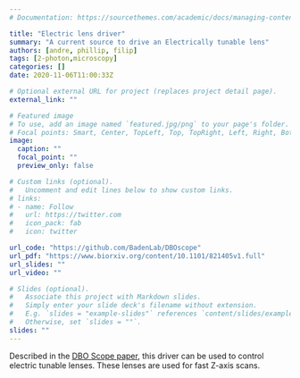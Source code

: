 ```yaml
---
# Documentation: https://sourcethemes.com/academic/docs/managing-content/

title: "Electric lens driver"
summary: "A current source to drive an Electrically tunable lens"
authors: [andre, phillip, filip]
tags: [2-photon,microscopy]
categories: []
date: 2020-11-06T11:00:33Z

# Optional external URL for project (replaces project detail page).
external_link: ""

# Featured image
# To use, add an image named `featured.jpg/png` to your page's folder.
# Focal points: Smart, Center, TopLeft, Top, TopRight, Left, Right, BottomLeft, Bottom, BottomRight.
image:
  caption: ""
  focal_point: ""
  preview_only: false

# Custom links (optional).
#   Uncomment and edit lines below to show custom links.
# links:
# - name: Follow
#   url: https://twitter.com
#   icon_pack: fab
#   icon: twitter

url_code: "https://github.com/BadenLab/DBOscope"
url_pdf: "https://www.biorxiv.org/content/10.1101/821405v1.full"
url_slides: ""
url_video: ""

# Slides (optional).
#   Associate this project with Markdown slides.
#   Simply enter your slide deck's filename without extension.
#   E.g. `slides = "example-slides"` references `content/slides/example-slides.md`.
#   Otherwise, set `slides = ""`.
slides: ""
---
```

Described in the [DBO Scope paper](<https://www.biorxiv.org/content/10.1101/821405v1.full>), this driver can be used to control electric tunable lenses. These lenses are used for fast Z-axis scans.